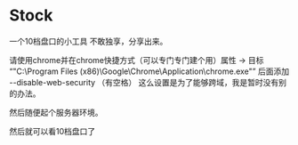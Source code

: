 # Stock
一个10档盘口的小工具
不敢独享，分享出来。

请使用chrome并在chrome快捷方式（可以专门专门建个用）属性 → 目标 “"C:\Program Files (x86)\Google\Chrome\Application\chrome.exe"” 后面添加  --disable-web-security （有空格）
这么设置是为了能够跨域，我是暂时没有别的办法。

然后随便起个服务器环境。

然后就可以看10档盘口了
